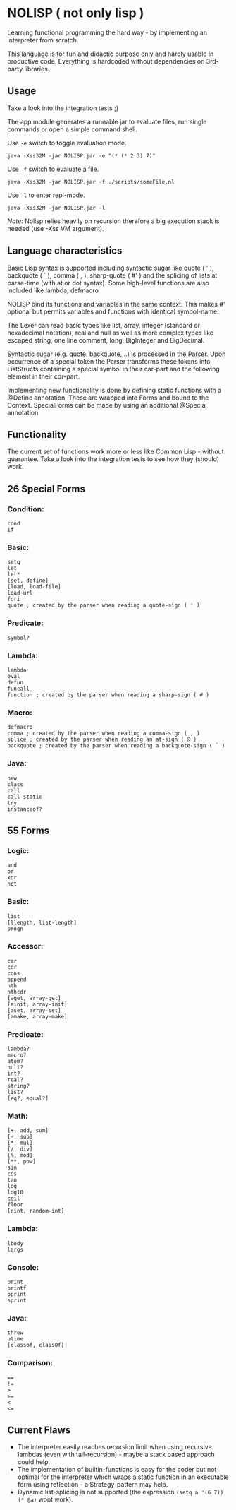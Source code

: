 # NOLISP ( not only lisp )

Learning functional programming the hard way - by implementing an interpreter from scratch.

This language is for fun and didactic purpose only and hardly usable in productive code. Everything is hardcoded without dependencies on 3rd-party libraries.

## Usage

Take a look into the integration tests ;)

The app module generates a runnable jar to evaluate files, run single commands or open a simple command shell.

Use `-e` switch to toggle evaluation mode.

    java -Xss32M -jar NOLISP.jar -e "(* (* 2 3) 7)"

Use `-f` switch to evaluate a file.

    java -Xss32M -jar NOLISP.jar -f ./scripts/someFile.nl

Use `-l` to enter repl-mode.

    java -Xss32M -jar NOLISP.jar -l

*Note:* Nolisp relies heavily on recursion therefore a big execution stack is needed (use -Xss VM argument).

## Language characteristics

Basic Lisp syntax is supported including syntactic sugar like quote ( ' ), backquote ( \` ), comma ( , ), sharp-quote ( #' ) and the splicing of lists at parse-time (with at or dot syntax). Some high-level functions are also included like lambda, defmacro

NOLISP bind its functions and variables in the same context. This makes #' optional but permits variables and functions with identical symbol-name.

The Lexer can read basic types like list, array, integer (standard or hexadecimal notation), real and null as well as more complex types like escaped string, one line comment, long, BigInteger and BigDecimal.

Syntactic sugar (e.g. quote, backquote, ..) is processed in the Parser. Upon occurrence of a special token the Parser transforms these tokens into ListStructs containing a special symbol in their car-part and the following element in their cdr-part.

Implementing new functionality is done by defining static functions with a @Define annotation. These are wrapped into Forms and bound to the Context. SpecialForms can be made by using an additional @Special annotation.

## Functionality

The current set of functions work more or less like Common Lisp - without guarantee. Take a look into the integration tests to see how they (should) work.

## 26 Special Forms

### Condition:
	cond
	if

### Basic:
	setq
	let
	let*
	[set, define]
	[load, load-file]
	load-url
	fori
	quote ; created by the parser when reading a quote-sign ( ' )

### Predicate:
	symbol?

### Lambda:
	lambda
	eval
	defun
	funcall
	function ; created by the parser when reading a sharp-sign ( # )

### Macro:
	defmacro
	comma ; created by the parser when reading a comma-sign ( , )
	splice ; created by the parser when reading an at-sign ( @ )
	backquote ; created by the parser when reading a backquote-sign ( ` )

### Java:
	new
	class
	call
	call-static
	try
	instanceof?

## 55 Forms

### Logic:
	and
	or
	xor
	not

### Basic:
	list
	[llength, list-length]
	progn

### Accessor:
	car
	cdr
	cons
	append
	nth
	nthcdr
	[aget, array-get]
	[ainit, array-init]
	[aset, array-set]
	[amake, array-make]

### Predicate:
	lambda?
	macro?
	atom?
	null?
	int?
	real?
	string?
	list?
	[eq?, equal?]

### Math:
	[+, add, sum]
	[-, sub]
	[*, mul]
	[/, div]
	[%, mod]
	[**, pow]
	sin
	cos
	tan
	log
	log10
	ceil
	floor
	[rint, random-int]

### Lambda:
	lbody
	largs

### Console:
	print
	printf
	pprint
	sprint

### Java:
	throw
	utime
	[classof, classOf]

### Comparison:
	==
	!=
	>
	>=
	<
	<=

## Current Flaws

+ The interpreter easily reaches recursion limit when using recursive lambdas (even with tail-recursion) - maybe a stack based approach could help.
+ The implementation of builtin-functions is easy for the coder but not optimal for the interpreter which wraps a static function in an executable form using reflection - a Strategy-pattern may help.
+ Dynamic list-splicing is not supported (the expression `(setq a '(6 7)) (* @a)` wont work).

